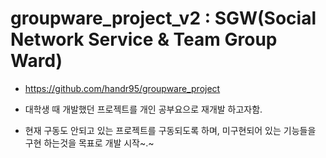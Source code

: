 # groupware_project_v2 : SGW(Social Network Service & Team Group  Ward)

* https://github.com/handr95/groupware_project

* 대학생 때 개발했던 프로젝트를 개인 공부요으로 재개발 하고자함.

* 현재 구동도 안되고 있는 프로젝트를 구동되도록 하며, 미구현되어 있는 기능들을 구현 하는것을 목표로 개발 시작~.~
